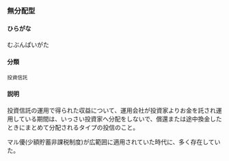 <div style="display:none;">

## [あ行](securities-terms?id=あ行)
## [か行](securities-terms?id=か行)
## [さ行](securities-terms?id=さ行)
## [た行](securities-terms?id=た行)
## [な行](securities-terms?id=な行)
## [は行](securities-terms?id=は行)
## [ま行](securities-terms?id=ま行)

</div>

### 無分配型

#### ひらがな

むぶんぱいがた

#### 分類

`投資信託`

#### 説明

投資信託の運用で得られた収益について、運用会社が投資家よりお金を託され運用している期間は、いっさい投資家へ分配をしないで、償還または途中換金したときにまとめて分配されるタイプの投信のこと。
 
マル優(少額貯蓄非課税制度)が広範囲に適用されていた時代に、多く存在していた。

<div style="display:none;">

## [や行](securities-terms?id=や行)
## [ら行](securities-terms?id=ら行)
## [わ行](securities-terms?id=わ行)
## [英数字・記号](securities-terms?id=英数字・記号)

</div>

